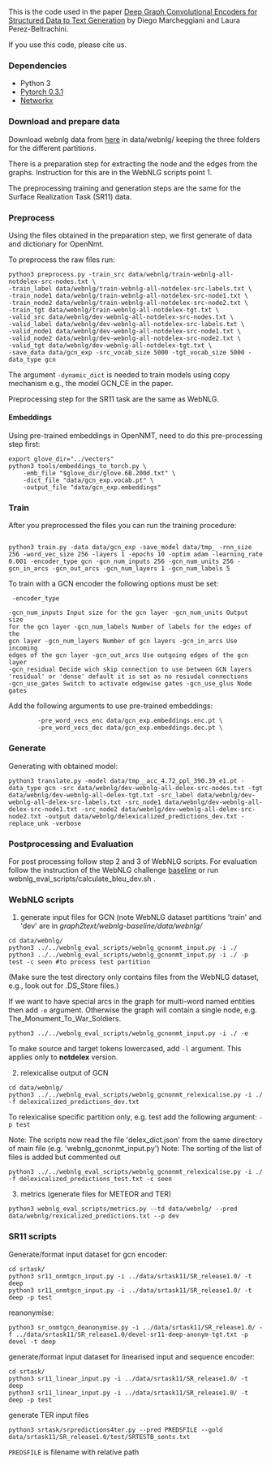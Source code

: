 This is the code used in the paper [Deep Graph Convolutional Encoders for Structured Data to Text Generation](http://aclweb.org/anthology/W18-6501) by Diego Marcheggiani and Laura Perez-Beltrachini.

If you use this code, please cite us.


### Dependencies
 - Python 3
 - [Pytorch 0.3.1](https://pytorch.org/get-started/locally/)
 - [Networkx](https://networkx.github.io) 


### Download and prepare data


Download webnlg data from [here](https://gitlab.com/shimorina/webnlg-dataset/tree/master/webnlg_challenge_2017)
in data/webnlg/ keeping the three folders for the different partitions.

There is a preparation step for extracting the node and the edges from the graphs.
Instruction for this are in the WebNLG scripts point 1.

The preprocessing training and generation steps are the same for the Surface Realization Task (SR11) data.

### Preprocess

Using the files obtained in the preparation step, we first generate of data and dictionary for OpenNmt.


To preprocess the raw files run:

```
python3 preprocess.py -train_src data/webnlg/train-webnlg-all-notdelex-src-nodes.txt \
-train_label data/webnlg/train-webnlg-all-notdelex-src-labels.txt \
-train_node1 data/webnlg/train-webnlg-all-notdelex-src-node1.txt \
-train_node2 data/webnlg/train-webnlg-all-notdelex-src-node2.txt \
-train_tgt data/webnlg/train-webnlg-all-notdelex-tgt.txt \
-valid_src data/webnlg/dev-webnlg-all-notdelex-src-nodes.txt \
-valid_label data/webnlg/dev-webnlg-all-notdelex-src-labels.txt \
-valid_node1 data/webnlg/dev-webnlg-all-notdelex-src-node1.txt \
-valid_node2 data/webnlg/dev-webnlg-all-notdelex-src-node2.txt \
-valid_tgt data/webnlg/dev-webnlg-all-notdelex-tgt.txt \
-save_data data/gcn_exp -src_vocab_size 5000 -tgt_vocab_size 5000 -data_type gcn 
```

The argument ```-dynamic_dict``` is needed to train models using copy mechanism e.g., the model GCN_CE in the paper.

Preprocessing step for the SR11 task are the same as WebNLG.

#### Embeddings

Using pre-trained embeddings in OpenNMT, need to do this pre-processing step first:
```
export glove_dir="../vectors"
python3 tools/embeddings_to_torch.py \
    -emb_file "$glove_dir/glove.6B.200d.txt" \
    -dict_file "data/gcn_exp.vocab.pt" \
    -output_file "data/gcn_exp.embeddings" 
```

### Train
After you preprocessed the files you can run the training procedure:
```

python3 train.py -data data/gcn_exp -save_model data/tmp_ -rnn_size 256 -word_vec_size 256 -layers 1 -epochs 10 -optim adam -learning_rate 0.001 -encoder_type gcn -gcn_num_inputs 256 -gcn_num_units 256 -gcn_in_arcs -gcn_out_arcs -gcn_num_layers 1 -gcn_num_labels 5
```

To train with a GCN encoder the following options must be set:
<code><pre>
-encoder_type  
-gcn_num_inputs Input size for the gcn layer
-gcn_num_units Output size for the gcn layer
-gcn_num_labels Number of labels for the edges of the gcn layer
-gcn_num_layers Number of gcn layers
-gcn_in_arcs Use incoming edges of the gcn layer
-gcn_out_arcs Use outgoing edges of the gcn layer
-gcn_residual Decide wich skip connection to use between GCN layers 'residual' or 'dense' default it is set as no resiudal connections
-gcn_use_gates  Switch to activate edgewise gates
-gcn_use_glus Node gates
</code></pre>


Add the following arguments to use pre-trained embeddings:
```
        -pre_word_vecs_enc data/gcn_exp.embeddings.enc.pt \
        -pre_word_vecs_dec data/gcn_exp.embeddings.dec.pt \
```

### Generate ###
Generating with obtained model:
```
python3 translate.py -model data/tmp__acc_4.72_ppl_390.39_e1.pt -data_type gcn -src data/webnlg/dev-webnlg-all-delex-src-nodes.txt -tgt data/webnlg/dev-webnlg-all-delex-tgt.txt -src_label data/webnlg/dev-webnlg-all-delex-src-labels.txt -src_node1 data/webnlg/dev-webnlg-all-delex-src-node1.txt -src_node2 data/webnlg/dev-webnlg-all-delex-src-node2.txt -output data/webnlg/delexicalized_predictions_dev.txt -replace_unk -verbose
```

### Postprocessing and Evaluation ###
For post processing follow step 2 and 3 of WebNLG scripts.
For evaluation follow the instruction of the WebNLG challenge [baseline](http://webnlg.loria.fr/pages/baseline.html) or run webnlg_eval_scripts/calculate_bleu_dev.sh .

### WebNLG scripts ###

1. generate input files for GCN (note WebNLG dataset partitions 'train' and 'dev' are in *graph2text/webnlg-baseline/data/webnlg/*
```
cd data/webnlg/
python3 ../../webnlg_eval_scripts/webnlg_gcnonmt_input.py -i ./
python3 ../../webnlg_eval_scripts/webnlg_gcnonmt_input.py -i ./ -p test -c seen #to process test partition
```
(Make sure the test directory only contains files from the WebNLG dataset, e.g., look out for .DS_Store files.)


If we want to have special arcs in the graph for multi-word named entities then add ```-e``` argument.
Otherwise the graph will contain a single node, e.g. The_Monument_To_War_Soldiers.

```
python3 ../../webnlg_eval_scripts/webnlg_gcnonmt_input.py -i ./ -e
```

To make source and target tokens lowercased, add ```-l``` argument. This applies only to **notdelex** version.

2. relexicalise output of GCN
```
cd data/webnlg/
python3 ../../webnlg_eval_scripts/webnlg_gcnonmt_relexicalise.py -i ./ -f delexicalized_predictions_dev.txt
```
To relexicalise specific partition only, e.g. test add the following argument:
```-p test```

Note: The scripts now read the file 'delex_dict.json' from the same directory of main file (e.g. 'webnlg_gcnonmt_input.py')
Note: The sorting of the list of files is added but commented out
```
python3 ../../webnlg_eval_scripts/webnlg_gcnonmt_relexicalise.py -i ./ -f delexicalized_predictions_test.txt -c seen
```


3. metrics (generate files for METEOR and TER)
```
python3 webnlg_eval_scripts/metrics.py --td data/webnlg/ --pred data/webnlg/rexicalized_predictions.txt --p dev
```

### SR11 scripts ###

Generate/format input dataset for gcn encoder:
```
cd srtask/
python3 sr11_onmtgcn_input.py -i ../data/srtask11/SR_release1.0/ -t deep
python3 sr11_onmtgcn_input.py -i ../data/srtask11/SR_release1.0/ -t deep -p test
```
reanonymise:
```
python3 sr_onmtgcn_deanonymise.py -i ../data/srtask11/SR_release1.0/ -f ../data/srtask11/SR_release1.0/devel-sr11-deep-anonym-tgt.txt -p devel -t deep
```
generate/format input dataset for linearised input and sequence encoder:
```
cd srtask/
python3 sr11_linear_input.py -i ../data/srtask11/SR_release1.0/ -t deep
python3 sr11_linear_input.py -i ../data/srtask11/SR_release1.0/ -t deep -p test
```

generate TER input files
```
python3 srtask/srpredictions4ter.py --pred PREDSFILE --gold data/srtask11/SR_release1.0/test/SRTESTB_sents.txt
```
```PREDSFILE``` is filename with relative path

